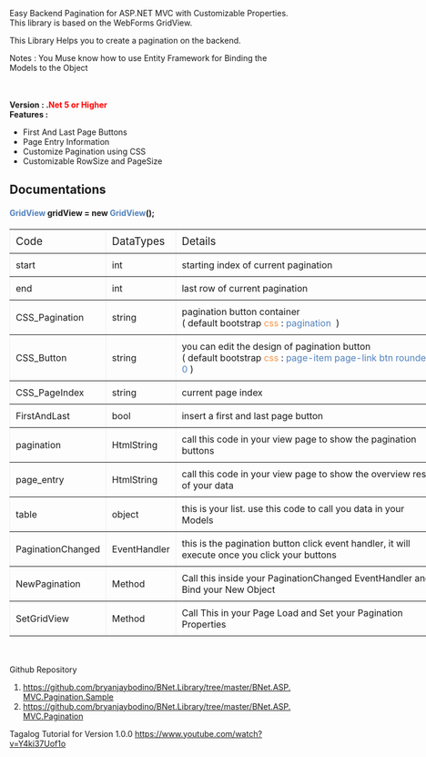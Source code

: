 Easy Backend Pagination for ASP.NET MVC with Customizable Properties.
This library is based on the WebForms GridView.

This Library Helps you to create a pagination on the backend.

Notes : You Muse know how to use Entity Framework for Binding the Models to the Object


<div class="richText-editor" id="richText-8wgh5" contenteditable="true" style="height: auto;"><div>&nbsp;</div><div><b><br>Version : .<font color="#ff0000">Net 5 or Higher</font></b><br></div><div><b>Features :</b><ul><li>First And Last Page Buttons</li><li>Page Entry Information</li><li>Customize Pagination using CSS</li><li>Customizable RowSize and PageSize<br></li></ul><h2>
Documentations<font color="#4f81bd"><br></font></h2><h4><font color="#4f81bd">GridView</font> gridView = new <font color="#4f81bd">GridView</font>();</h4><h4><table class="MsoNormalTable" border="1" cellspacing="0" cellpadding="0" width="1147" style="width: 573.3pt; background-image: initial; background-position: initial; background-size: initial; background-repeat: initial; background-attachment: initial; background-origin: initial; background-clip: initial; border-collapse: collapse; border: none;">
<tbody><tr>
<td style="border-width: 1pt; padding: 7.5pt;">
<div><span style="font-size:14.0pt;mso-bidi-font-size:11.0pt;
  line-height:115%">Code<o:p></o:p></span></div>
</td>
<td style="border-top-width: 1pt; border-right-width: 1pt; border-bottom-width: 1pt; border-left: none; padding: 7.5pt;">
<div><span style="font-size:14.0pt;mso-bidi-font-size:11.0pt;
  line-height:115%">DataTypes<o:p></o:p></span></div>
</td>
<td style="border-top-width: 1pt; border-right-width: 1pt; border-bottom-width: 1pt; border-left: none; padding: 7.5pt;">
<div><span style="font-size:14.0pt;mso-bidi-font-size:11.0pt;
  line-height:115%">Details<o:p></o:p></span></div>
</td>
</tr>
<tr>
<td style="border-right-width: 1pt; border-bottom-width: 1pt; border-left-width: 1pt; border-top: none; padding: 7.5pt;">
<div>start<span style="font-weight: normal;"><o:p></o:p></span></div>
</td>
<td style="border-top: none; border-left: none; border-bottom-width: 1pt; border-right-width: 1pt; padding: 7.5pt;">
<div><span style="font-weight: normal;">int<o:p></o:p></span></div>
</td>
<td style="border-top: none; border-left: none; border-bottom-width: 1pt; border-right-width: 1pt; padding: 7.5pt;">
<div><span style="font-weight: normal;">starting index of current pagination<o:p></o:p></span></div>
</td>
</tr>
<tr>
<td style="border-right-width: 1pt; border-bottom-width: 1pt; border-left-width: 1pt; border-top: none; padding: 7.5pt;">
<div>end<span style="font-weight: normal;"><o:p></o:p></span></div>
</td>
<td style="border-top: none; border-left: none; border-bottom-width: 1pt; border-right-width: 1pt; padding: 7.5pt;">
<div><span style="font-weight: normal;">int<o:p></o:p></span></div>
</td>
<td style="border-top: none; border-left: none; border-bottom-width: 1pt; border-right-width: 1pt; padding: 7.5pt;">
<div><span style="font-weight: normal;">last row of current pagination<o:p></o:p></span></div>
</td>
</tr>
<tr>
<td style="border-right-width: 1pt; border-bottom-width: 1pt; border-left-width: 1pt; border-top: none; padding: 7.5pt;">
<div>CSS_Pagination<span style="font-weight: normal;"><o:p></o:p></span></div>
</td>
<td style="border-top: none; border-left: none; border-bottom-width: 1pt; border-right-width: 1pt; padding: 7.5pt;">
<div><span style="font-weight: normal;">string<o:p></o:p></span></div>
</td>
<td style="border-top: none; border-left: none; border-bottom-width: 1pt; border-right-width: 1pt; padding: 7.5pt;">
<div><span style="font-weight: normal;">pagination button container<br>
( default bootstrap <font color="#f79646">css </font>:&nbsp;<font color="#4f81bd">pagination</font>&nbsp;&nbsp;)<o:p></o:p></span></div>
</td>
</tr>
<tr>
<td style="border-right-width: 1pt; border-bottom-width: 1pt; border-left-width: 1pt; border-top: none; padding: 7.5pt;">
<div>CSS_Button<span style="font-weight: normal;"><o:p></o:p></span></div>
</td>
<td style="border-top: none; border-left: none; border-bottom-width: 1pt; border-right-width: 1pt; padding: 7.5pt;">
<div><span style="font-weight: normal;">string<o:p></o:p></span></div>
</td>
<td style="border-top: none; border-left: none; border-bottom-width: 1pt; border-right-width: 1pt; padding: 7.5pt;">
<div><span style="font-weight: normal;">you can edit the design of pagination button&nbsp;&nbsp;<br>
( default bootstrap <font color="#f79646">css</font> :&nbsp;<font color="#4f81bd">page-item page-link btn rounded-0</font>&nbsp;)<o:p></o:p></span></div>
</td>
</tr>
<tr>
<td style="border-right-width: 1pt; border-bottom-width: 1pt; border-left-width: 1pt; border-top: none; padding: 7.5pt;">
<div>CSS_PageIndex<span style="font-weight: normal;"><o:p></o:p></span></div>
</td>
<td style="border-top: none; border-left: none; border-bottom-width: 1pt; border-right-width: 1pt; padding: 7.5pt;">
<div><span style="font-weight: normal;">string<o:p></o:p></span></div>
</td>
<td style="border-top: none; border-left: none; border-bottom-width: 1pt; border-right-width: 1pt; padding: 7.5pt;">
<div><span style="font-weight: normal;">current page index<o:p></o:p></span></div>
</td>
</tr>
<tr>
<td style="border-right-width: 1pt; border-bottom-width: 1pt; border-left-width: 1pt; border-top: none; padding: 7.5pt;">
<div>FirstAndLast<span style="font-weight: normal;"><o:p></o:p></span></div>
</td>
<td style="border-top: none; border-left: none; border-bottom-width: 1pt; border-right-width: 1pt; padding: 7.5pt;">
<div><span style="font-weight: normal;">bool<o:p></o:p></span></div>
</td>
<td style="border-top: none; border-left: none; border-bottom-width: 1pt; border-right-width: 1pt; padding: 7.5pt;">
<div><span style="font-weight: normal;">insert a first and last page button<o:p></o:p></span></div>
</td>
</tr>
<tr>
<td style="border-right-width: 1pt; border-bottom-width: 1pt; border-left-width: 1pt; border-top: none; padding: 7.5pt;">
<div>pagination<span style="font-weight: normal;"><o:p></o:p></span></div>
</td>
<td style="border-top: none; border-left: none; border-bottom-width: 1pt; border-right-width: 1pt; padding: 7.5pt;">
<div><span style="font-weight: normal;">HtmlString<o:p></o:p></span></div>
</td>
<td style="border-top: none; border-left: none; border-bottom-width: 1pt; border-right-width: 1pt; padding: 7.5pt;">
<div><span style="font-weight: normal;">call this code in your view page to show the pagination
buttons<o:p></o:p></span></div>
</td>
</tr>
<tr>
<td style="border-right-width: 1pt; border-bottom-width: 1pt; border-left-width: 1pt; border-top: none; padding: 7.5pt;">
<div>page_entry<span style="font-weight: normal;"><o:p></o:p></span></div>
</td>
<td style="border-top: none; border-left: none; border-bottom-width: 1pt; border-right-width: 1pt; padding: 7.5pt;">
<div><span style="font-weight: normal;">HtmlString<o:p></o:p></span></div>
</td>
<td style="border-top: none; border-left: none; border-bottom-width: 1pt; border-right-width: 1pt; padding: 7.5pt;">
<div><span style="font-weight: normal;">call this code in your view page to show the overview
result of your data<o:p></o:p></span></div>
</td>
</tr>
<tr>
<td style="border-right-width: 1pt; border-bottom-width: 1pt; border-left-width: 1pt; border-top: none; padding: 7.5pt;">
<div>table<span style="font-weight: normal;"><o:p></o:p></span></div>
</td>
<td style="border-top: none; border-left: none; border-bottom-width: 1pt; border-right-width: 1pt; padding: 7.5pt;">
<div><span style="font-weight: normal;">object<o:p></o:p></span></div>
</td>
<td style="border-top: none; border-left: none; border-bottom-width: 1pt; border-right-width: 1pt; padding: 7.5pt;">
<div><span style="font-weight: normal;">this is your list. use this code to call you data in your
Models<o:p></o:p></span></div>
</td>
</tr>
<tr>
<td style="border-right-width: 1pt; border-bottom-width: 1pt; border-left-width: 1pt; border-top: none; padding: 7.5pt;">
<div>PaginationChanged<span style="font-weight: normal;"><o:p></o:p></span></div>
</td>
<td style="border-top: none; border-left: none; border-bottom-width: 1pt; border-right-width: 1pt; padding: 7.5pt;">
<div><span style="font-weight: normal;">EventHandler<o:p></o:p></span></div>
</td>
<td style="border-top: none; border-left: none; border-bottom-width: 1pt; border-right-width: 1pt; padding: 7.5pt;">
<div><span style="font-weight: normal;">this is the pagination button click event handler, it will
execute once you click your buttons<o:p></o:p></span></div>
</td>
</tr>
<tr>
<td style="border-right-width: 1pt; border-bottom-width: 1pt; border-left-width: 1pt; border-top: none; padding: 7.5pt;">
<div>NewPagination<span style="font-weight: normal;"><o:p></o:p></span></div>
</td>
<td style="border-top: none; border-left: none; border-bottom-width: 1pt; border-right-width: 1pt; padding: 7.5pt;">
<div><span style="font-weight: normal;">Method<o:p></o:p></span></div>
</td>
<td style="border-top: none; border-left: none; border-bottom-width: 1pt; border-right-width: 1pt; padding: 7.5pt;">
<div><span style="font-weight: normal;">Call this inside your PaginationChanged EventHandler and
Bind your New Object<o:p></o:p></span></div>
</td>
</tr>
<tr style="mso-yfti-irow:12;mso-yfti-lastrow:yes;height:1.25pt">
<td style="border-right-width: 1pt; border-bottom-width: 1pt; border-left-width: 1pt; border-top: none; padding: 7.5pt; height: 1.25pt;">
<div>SetGridView<span style="font-weight: normal;"><o:p></o:p></span></div>
</td>
<td style="border-top: none; border-left: none; border-bottom-width: 1pt; border-right-width: 1pt; padding: 7.5pt; height: 1.25pt;">
<div><span style="font-weight: normal;">Method<o:p></o:p></span></div>
</td>
<td style="border-top: none; border-left: none; border-bottom-width: 1pt; border-right-width: 1pt; padding: 7.5pt; height: 1.25pt;">
<div><span style="font-weight: normal;">Call This in your Page Load and Set your Pagination
Properties</span><o:p></o:p></div>
</td>
</tr>
</tbody></table></h4></div><br></div>


Github Repository
1. https://github.com/bryanjaybodino/BNet.Library/tree/master/BNet.ASP.MVC.Pagination.Sample
2. https://github.com/bryanjaybodino/BNet.Library/tree/master/BNet.ASP.MVC.Pagination

Tagalog Tutorial for Version 1.0.0
https://www.youtube.com/watch?v=Y4ki37Uof1o
